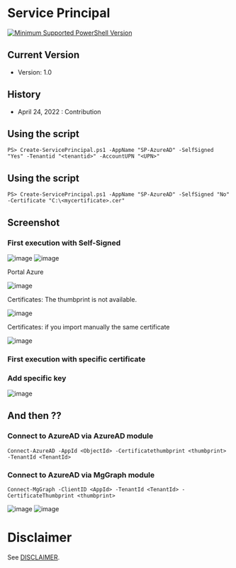 # Service Principal
[![Minimum Supported PowerShell Version](https://img.shields.io/badge/PS-5.1-blue.svg)]()

## Current Version
- Version: 1.0

## History
- April 24, 2022 : Contribution

## Using the script
```
PS> Create-ServicePrincipal.ps1 -AppName "SP-AzureAD" -SelfSigned "Yes" -Tenantid "<tenantid>" -AccountUPN "<UPN>"
```
## Using the script
```
PS> Create-ServicePrincipal.ps1 -AppName "SP-AzureAD" -SelfSigned "No" -Certificate "C:\<mycertificate>.cer"
```
## Screenshot
### First execution with Self-Signed
![image](https://user-images.githubusercontent.com/94542446/165003230-0907dbcd-35df-4c66-8931-8b56c8b74d28.png)
![image](https://user-images.githubusercontent.com/94542446/165003261-0a76006b-5da9-4fd0-bcb5-a95992f301bf.png)

Portal Azure

![image](https://user-images.githubusercontent.com/94542446/165003335-a9d80102-3c4e-49fb-8631-92c9e92b787a.png)

Certificates: The thumbprint is not available.

![image](https://user-images.githubusercontent.com/94542446/165003370-4369c879-3ae1-4590-a675-f78799e54bcb.png)

Certificates: if you import manually the same certificate

![image](https://user-images.githubusercontent.com/94542446/165003520-543da798-0fc0-4ada-b166-0144038ef7ad.png)


### First execution with specific certificate


### Add specific key
![image](https://user-images.githubusercontent.com/94542446/165004786-a0cba9b5-ca3a-4073-b4d4-f7dd0b0a0b21.png)


## And then ??
### Connect to AzureAD via AzureAD module
```
Connect-AzureAD -AppId <ObjectId> -Certificatethumbprint <thumbprint> -TenantId <TenantId>
```
### Connect to AzureAD via MgGraph module
```
Connect-MgGraph -ClientID <AppId> -TenantId <TenantId> -CertificateThumbprint <thumbprint>
```
![image](https://user-images.githubusercontent.com/94542446/165004332-dbada788-c2ac-47b9-b124-a88965b297e0.png)
![image](https://user-images.githubusercontent.com/94542446/165107555-c5c02d7c-f3d4-4fd6-b915-9609304c0119.png)


# Disclaimer
See [DISCLAIMER](./DISCLAIMER.md).
